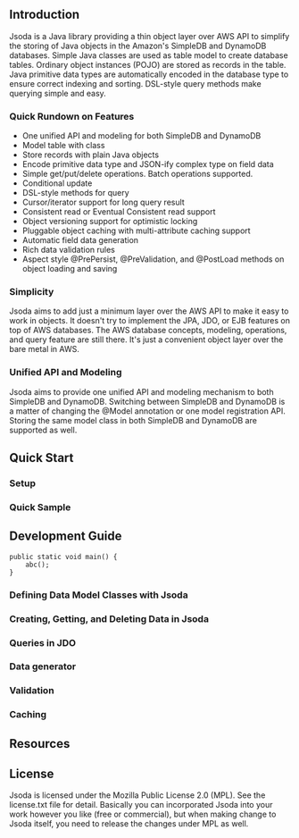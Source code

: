 

## Introduction

Jsoda is a Java library providing a thin object layer over AWS API to
simplify the storing of Java objects in the Amazon's SimpleDB and DynamoDB
databases.  Simple Java classes are used as table model to create database
tables.  Ordinary object instances (POJO) are stored as records in the
table.  Java primitive data types are automatically encoded in the database
type to ensure correct indexing and sorting.  DSL-style query methods make
querying simple and easy.

### Quick Rundown on Features

- One unified API and modeling for both SimpleDB and DynamoDB
- Model table with class
- Store records with plain Java objects
- Encode primitive data type and JSON-ify complex type on field data
- Simple get/put/delete operations.  Batch operations supported.
- Conditional update
- DSL-style methods for query
- Cursor/iterator support for long query result
- Consistent read or Eventual Consistent read support
- Object versioning support for optimistic locking
- Pluggable object caching with multi-attribute caching support
- Automatic field data generation
- Rich data validation rules
- Aspect style @PrePersist, @PreValidation, and @PostLoad methods on object
  loading and saving


### Simplicity

Jsoda aims to add just a minimum layer over the AWS API to make it easy to
work in objects.  It doesn't try to implement the JPA, JDO, or EJB features
on top of AWS databases.  The AWS database concepts, modeling, operations,
and query feature are still there.  It's just a convenient object layer over
the bare metal in AWS.

### Unified API and Modeling

Jsoda aims to provide one unified API and modeling mechanism to both
SimpleDB and DynamoDB.  Switching between SimpleDB and DynamoDB is a matter
of changing the @Model annotation or one model registration API.  Storing
the same model class in both SimpleDB and DynamoDB are supported as well.





## Quick Start

### Setup

### Quick Sample



## Development Guide

    public static void main() {
        abc();
    }

### Defining Data Model Classes with Jsoda

### Creating, Getting, and Deleting Data in Jsoda

### Queries in JDO

### Data generator

### Validation

### Caching



## Resources


## License

Jsoda is licensed under the Mozilla Public License 2.0 (MPL).  See the
license.txt file for detail.  Basically you can incorporated Jsoda into your
work however you like (free or commercial), but when making change to Jsoda
itself, you need to release the changes under MPL as well.

